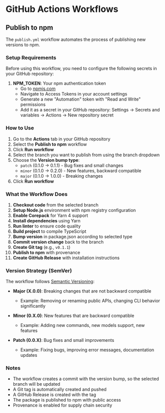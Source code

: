 # GitHub Actions Workflows

## Publish to npm

The `publish.yml` workflow automates the process of publishing new versions to npm.

### Setup Requirements

Before using this workflow, you need to configure the following secrets in your GitHub repository:

1. **NPM_TOKEN**: Your npm authentication token
   - Go to [npmjs.com](https://www.npmjs.com/)
   - Navigate to Access Tokens in your account settings
   - Generate a new "Automation" token with "Read and Write" permissions
   - Add it as a secret in your GitHub repository: Settings → Secrets and variables → Actions → New repository secret

### How to Use

1. Go to the **Actions** tab in your GitHub repository
2. Select the **Publish to npm** workflow
3. Click **Run workflow**
4. Select the branch you want to publish from using the branch dropdown
5. Choose the **Version bump type**:
   - `patch` (0.1.0 → 0.1.1) - Bug fixes and small changes
   - `minor` (0.1.0 → 0.2.0) - New features, backward compatible
   - `major` (0.1.0 → 1.0.0) - Breaking changes
6. Click **Run workflow**

### What the Workflow Does

1. **Checkout code** from the selected branch
2. **Setup Node.js** environment with npm registry configuration
3. **Enable Corepack** for Yarn 4 support
4. **Install dependencies** using Yarn
5. **Run linter** to ensure code quality
6. **Build project** to compile TypeScript
7. **Bump version** in package.json according to selected type
8. **Commit version change** back to the branch
9. **Create Git tag** (e.g., `v0.1.1`)
10. **Publish to npm** with provenance
11. **Create GitHub Release** with installation instructions

### Version Strategy (SemVer)

The workflow follows [Semantic Versioning](https://semver.org/):

- **Major (X.0.0)**: Breaking changes that are not backward compatible
  - Example: Removing or renaming public APIs, changing CLI behavior significantly

- **Minor (0.X.0)**: New features that are backward compatible
  - Example: Adding new commands, new models support, new features

- **Patch (0.0.X)**: Bug fixes and small improvements
  - Example: Fixing bugs, improving error messages, documentation updates

### Notes

- The workflow creates a commit with the version bump, so the selected branch will be updated
- A Git tag is automatically created and pushed
- A GitHub Release is created with the tag
- The package is published to npm with public access
- Provenance is enabled for supply chain security
